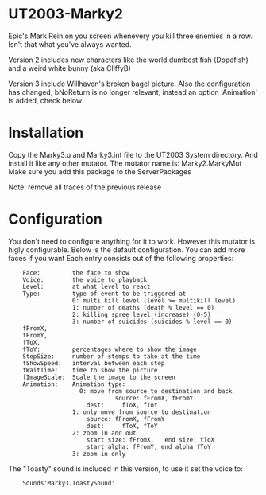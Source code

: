 # UT2003-Marky2

Epic's Mark Rein on you screen whenevery you kill three enemies in a row. Isn't that what you've always wanted.

Version 2 includes new characters like the world dumbest fish (Dopefish) and a weird white bunny (aka CliffyB)

Version 3 include Willhaven's broken bagel picture.
Also the configuration has changed, bNoReturn is no longer relevant, instead an option 'Animation' is added, check below

# Installation

Copy the Marky3.u and Marky3.int file to the UT2003 System directory. And install it like any other mutator. The mutator name is: Marky2.MarkyMut Make sure you add this package to the ServerPackages

Note: remove all traces of the previous release

# Configuration

You don't need to configure anything for it to work. However this mutator is higly configurable. Below is the default configuration. You can add more faces if you want Each entry consists out of the following properties:

```
    Face:         the face to show
    Voice:        the voice to playback
    Level:        at what level to react
    Type:         type of event to be triggered at 
                  0: multi kill level (level >= multikill level)
                  1: number of deaths (death % level == 0)
                  2: killing spree level (increase) (0-5)
                  3: number of suicides (suicides % level == 0)
    fFromX, 
    fFromY, 
    fToX, 
    fToY:         percentages where to show the image
    StepSize:     number of stemps to take at the time
    fShowSpeed:   interval between each step
    fWaitTime:    time to show the picture
    fImageScale:  Scale the image to the screen
    Animation:    Animation type:
              		0: move from source to destination and back
            				  source: fFromX, fFromY
                      dest:		fToX, fToY
                  1: only move from source to destination
                      source: fFromX, fFromY
                      dest:		fToX, fToY
                  2: zoom in and out
                      start size: fFromX,	end size: tToX
                      start alpha: fFromY, end alpha fToY
                  3: zoom in only
```

The "Toasty" sound is included in this version, to use it set the voice to:

```
    Sounds'Marky3.ToastySound'
```
